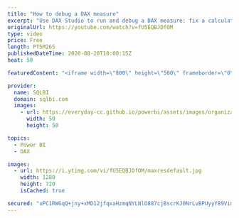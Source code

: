 ```yaml
---
title: "How to debug a DAX measure"
excerpt: "Use DAX Studio to run and debug a DAX measure: fix a calculation issue in a more productive environment and then copy the right formula back in Power BI. How to learn DAX: https://www.sqlbi.com/guides/dax/ DAX Studio: https://daxstudio.org/ VertiPaq Analyzer: https://www.sqlbi.com/tools/vertipaq-analyzer/"
originalUrl: https://youtube.com/watch?v=fU5EQBJDfOM
type: video
price: Free
length: PT5M26S
publishedDateTime: 2020-08-20T10:00:15Z
heat: 50

featuredContent: "<iframe width=\"800\" height=\"500\" frameborder=\"0\" src=\"https://www.youtube.com/embed/fU5EQBJDfOM\" allow=\"accelerometer; autoplay; encrypted-media; gyroscope; picture-in-picture\" allowfullscreen></iframe>"

provider:
  name: SQLBI
  domain: sqlbi.com
  images:
    - url: https://everyday-cc.github.io/powerbi/assets/images/organizations/sqlbi.com-50x50.jpg
      width: 50
      height: 50

topics:
  - Power BI
  - DAX

images:
  - url: https://i.ytimg.com/vi/fU5EQBJDfOM/maxresdefault.jpg
    width: 1280
    height: 720
    isCached: true

secured: "uPC1RWGqQ+jny+xMD12jfqxaHzmqNYLNlO887cjBscrKJ0NrLvBPUyyY89VimtH/PvXqLoq0SaRKjg4OO0s7FqDBy6FsrJBn0zSLIYjog0wF09PWhZBi4qz8pR5y+dNBSSt1j9lzJKMN2Py9S275uU7lExIdEZ28qWyqjkDrzuDQoCVs6oE3RTAGOQzCEZefZan3i18gn2+q4jookQJnl/JDbiyEAVxyG5VtD/a6puResn1BPktwZyWRMJZlsvWJyBS0nQwWceyzmMHyJTEh80ngkdjarGu1kdyb+R9VgE6QygLRqWDukwtcQUH42UGhodhM8zYPph0VgmKfDtFt9rCmVsCOP6aeRP8GpfoCFxJhwdC+63pWdIfYgQUX3p8cgYikEJhzoxEVxF5uGOxkCJ3HDwJTvRKfs3V+SzIQSpk=;wdl0cEiYipWvkADa+AN2cA=="
---
```


